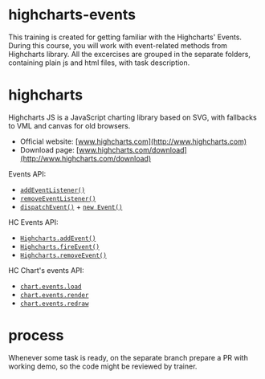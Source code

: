 # highcharts-events

This training is created for getting familiar with the Highcharts' Events. During this course, you will work with event-related methods from Highcharts library. All the excercises are grouped in the separate folders, containing plain js and html files, with task description.

# highcharts

Highcharts JS is a JavaScript charting library based on SVG, with fallbacks to VML and canvas for old browsers.

* Official website: [www.highcharts.com](http://www.highcharts.com)
* Download page: [www.highcharts.com/download](http://www.highcharts.com/download)

Events API:
* [`addEventListener()`](https://developer.mozilla.org/en-US/docs/Web/API/EventTarget/addEventListener)
* [`removeEventListener()`](https://developer.mozilla.org/en-US/docs/Web/API/EventTarget/removeEventListener)
* [`dispatchEvent()`](https://developer.mozilla.org/en-US/docs/Web/API/EventTarget/dispatchEvent) + [`new Event()`](https://developer.mozilla.org/en-US/docs/Web/API/Event/Event)

HC Events API:
* [`Highcharts.addEvent()`](https://api.highcharts.com/class-reference/Highcharts#.addEvent%3CT%3E)
* [`Highcharts.fireEvent()`](https://api.highcharts.com/class-reference/Highcharts#.fireEvent%3CT%3E)
* [`Highcharts.removeEvent()`](https://api.highcharts.com/class-reference/Highcharts#.removeEvent%3CT%3E)

HC Chart's events API:
* [`chart.events.load`](https://api.highcharts.com/highcharts/chart.events.load)
* [`chart.events.render`](https://api.highcharts.com/highcharts/chart.events.render)
* [`chart.events.redraw`](https://api.highcharts.com/highcharts/chart.events.redraw)

# process
Whenever some task is ready, on the separate branch prepare a PR with working demo, so the code might be reviewed by trainer.
